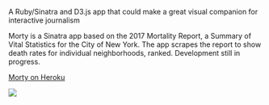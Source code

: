 A Ruby/Sinatra and D3.js app that could make a great visual companion for interactive journalism

Morty is a Sinatra app based on the 2017 Mortality Report, a Summary of Vital Statistics for the City of New York. The app scrapes the report to show death rates for individual neighborhoods, ranked. Development still in progress.

[Morty on Heroku](https://shpm.herokuapp.com/)

![](http://tidyelement.com/wp-content/uploads/2020/02/morty-2-gif.gif)




